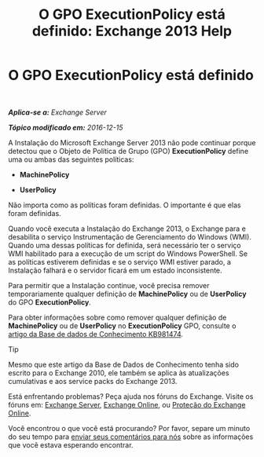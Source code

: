 ﻿---
title: 'O GPO ExecutionPolicy está definido: Exchange 2013 Help'
TOCTitle: O GPO ExecutionPolicy está definido
ms:assetid: 63de83e2-9a6b-4f57-85b9-df445bea18dd
ms:mtpsurl: https://technet.microsoft.com/pt-br/library/ms.exch.setupreadiness.powershellexecutionpolicycheckset(v=EXCHG.150)
ms:contentKeyID: 61203504
ms.date: 05/22/2018
mtps_version: v=EXCHG.150
ms.translationtype: MT
---

# O GPO ExecutionPolicy está definido

 

_**Aplica-se a:** Exchange Server_

_**Tópico modificado em:** 2016-12-15_

A Instalação do Microsoft Exchange Server 2013 não pode continuar porque detectou que o Objeto de Política de Grupo (GPO) **ExecutionPolicy** define uma ou ambas das seguintes políticas:

  - **MachinePolicy**

  - **UserPolicy**

Não importa como as políticas foram definidas. O importante é que elas foram definidas.

Quando você executa a Instalação do Exchange 2013, o Exchange para e desabilita o serviço Instrumentação de Gerenciamento do Windows (WMI). Quando uma dessas políticas for definida, será necessário ter o serviço WMI habilitado para a execução de um script do Windows PowerShell. Se as políticas estiverem definidas e se o serviço WMI estiver parado, a Instalação falhará e o servidor ficará em um estado inconsistente.

Para permitir que a Instalação continue, você precisa remover temporariamente qualquer definição de **MachinePolicy** ou de **UserPolicy** do GPO **ExecutionPolicy**.

Para obter informações sobre como remover qualquer definição de **MachinePolicy** ou de **UserPolicy** no **ExecutionPolicy** GPO, consulte o [artigo da Base de dados de Conhecimento KB981474](https://go.microsoft.com/fwlink/?linkid=3052&kbid=981474).


> [!TIP]
> Mesmo que este artigo da Base de Dados de Conhecimento tenha sido escrito para o Exchange 2010, ele também se aplica às atualizações cumulativas e aos service packs do Exchange 2013.



Está enfrentando problemas? Peça ajuda nos fóruns do Exchange. Visite os fóruns em: [Exchange Server](https://go.microsoft.com/fwlink/p/?linkid=60612), [Exchange Online](https://go.microsoft.com/fwlink/p/?linkid=267542), ou [Proteção do Exchange Online](https://go.microsoft.com/fwlink/p/?linkid=285351).

Você encontrou o que você está procurando? Por favor, separe um minuto do seu tempo para [enviar seus comentários para nós](mailto:exsetuphelpfeedback@microsoft.com?subject=exchange%202013%20setup%20help%20feedback) sobre as informações que você estava esperando encontrar.

